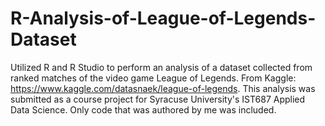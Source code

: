 # R-Analysis-of-League-of-Legends-Dataset
Utilized R and R Studio to perform an analysis of a dataset collected from ranked matches of the video game League of Legends. From Kaggle: https://www.kaggle.com/datasnaek/league-of-legends. This analysis was submitted as a course project for Syracuse University's IST687 Applied Data Science. Only code that was authored by me was included.
